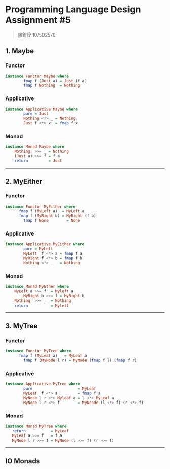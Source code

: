 # Programming Language Design Assignment #5

> 陳錕詮 107502570
>

## 1. **Maybe**

### Functor

```haskell
instance Functor Maybe where
		fmap f (Just a) = Just (f a) 
		fmap f Nothing  = Nothing
```

### Applicative

```haskell
instance Applicative Maybe where
		pure = Just
		Nothing <*> _ = Nothing
		Just f <*> x  = fmap f x
```

### Monad

```haskell
instance Monad Maybe where
    Nothing  >>= _ = Nothing
    (Just a) >>= f = f a
    return         = Just
```

---

## 2. **MyEither**

### Functor

```haskell
instance Functor MyEither where
	  fmap f (MyLeft a)  = MyLeft a
	  fmap f (MyRight b) = MyRight (f b)
		fmap f None        = None
```

### Applicative

```haskell
instance Applicative MyEither where
		pure = MyLeft
		MyLeft  f <*> a = fmap f a
		MyRight f <*> b = fmap f b
		Nothing <*> _   = Nothing
```

### Monad

```haskell
instance Monad MyEther where
    MyLeft a >>= f  = Myleft a
		MyRight b >>= f = MyRight b
    Nothing  >>= _  = Nothing
    return          = Myleft
```

---

## 3. **MyTree**

### Functor

```haskell
instance Functor MyTree where
	  fmap f (MyLeaf a)   = MyLeaf a
		fmap f (MyNode l r) = MyNode (fmap f l) (fmap f r)
```

### Applicative

```haskell
instance Applicative MyTree where
		pure                    = MyLeaf
		MyLeaf  f <*> a         = fmap f a
		MyNode l r <*> Myleaf a = l <*> MyLeaf a
		MyNode l r <*> f        = MyNoode (l <*> f) (r <*> f)
```

### Monad

```haskell
instance Monad MyTree where
   return           = MyLeaf
   MyLeaf a >>= f   = f a
   MyNode l r >>= f = MyNode (l >>= f) (r >>= f)
```

---

## **IO Monads**
